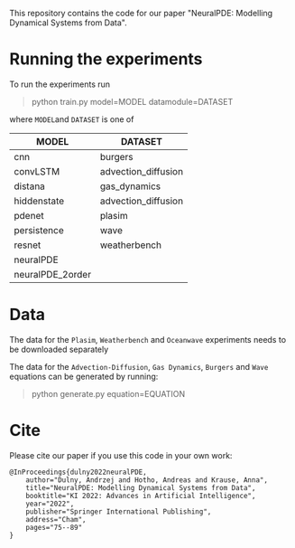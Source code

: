 This repository contains the code for our paper "NeuralPDE: Modelling Dynamical Systems from Data".


# Running the experiments

To run the experiments run 

> python train.py model=MODEL datamodule=DATASET

where `MODEL`and `DATASET` is one of

| MODEL  | DATASET  |
|---|---|
| cnn  | burgers  |
| convLSTM | advection_diffusion |
| distana  | gas_dynamics  |
| hiddenstate | advection_diffusion |
| pdenet |plasim |
| persistence  | wave  |
| resnet | weatherbench |
| neuralPDE  |
| neuralPDE_2order  |



# Data

The data for the `Plasim`, `Weatherbench` and `Oceanwave` experiments needs to be downloaded separately

The data for the `Advection-Diffusion`, `Gas Dynamics`, `Burgers` and `Wave` equations can be generated by running:

> python generate.py equation=EQUATION


# Cite

Please cite our paper if you use this code in your own work:

    @InProceedings{dulny2022neuralPDE,
        author="Dulny, Andrzej and Hotho, Andreas and Krause, Anna",
        title="NeuralPDE: Modelling Dynamical Systems from Data",
        booktitle="KI 2022: Advances in Artificial Intelligence",
        year="2022",
        publisher="Springer International Publishing",
        address="Cham",
        pages="75--89"
    }
